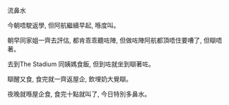 流鼻水

今朝唔駛返學, 但阿航繼續早起, 喺度叫。

朝早同家姐一齊去評估, 都肯乖乖聽咗陣, 但做咗陣阿航都頂唔住要嘈了, 但瞓唔著。

去到The Stadium 同姨媽食飯, 但到咗就坐到瞓著咗。

瞓醒又食, 食完就一齊返屋企, 飲埋奶大覺瞓。

夜晚就喺屋企食, 食完十點就叫了, 今日特別多鼻水。
